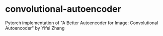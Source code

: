 # convolutional-autoencoder
Pytorch implementation of "A Better Autoencoder for Image: Convolutional Autoencoder" by Yifei Zhang
